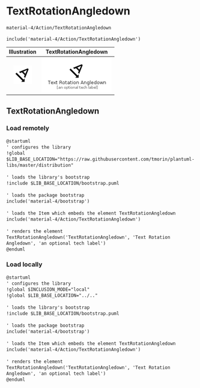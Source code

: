 # TextRotationAngledown


```text
material-4/Action/TextRotationAngledown
```

```text
include('material-4/Action/TextRotationAngledown')
```



| Illustration | TextRotationAngledown |
| :---: | :---: |
| ![illustration for Illustration](../../material-4/Action/TextRotationAngledown.png) | ![illustration for TextRotationAngledown](../../material-4/Action/TextRotationAngledown.Local.png) |




## TextRotationAngledown

### Load remotely
```plantuml
@startuml
' configures the library
!global $LIB_BASE_LOCATION="https://raw.githubusercontent.com/tmorin/plantuml-libs/master/distribution"

' loads the library's bootstrap
!include $LIB_BASE_LOCATION/bootstrap.puml

' loads the package bootstrap
include('material-4/bootstrap')

' loads the Item which embeds the element TextRotationAngledown
include('material-4/Action/TextRotationAngledown')

' renders the element
TextRotationAngledown('TextRotationAngledown', 'Text Rotation Angledown', 'an optional tech label')
@enduml
```

### Load locally
```plantuml
@startuml
' configures the library
!global $INCLUSION_MODE="local"
!global $LIB_BASE_LOCATION="../.."

' loads the library's bootstrap
!include $LIB_BASE_LOCATION/bootstrap.puml

' loads the package bootstrap
include('material-4/bootstrap')

' loads the Item which embeds the element TextRotationAngledown
include('material-4/Action/TextRotationAngledown')

' renders the element
TextRotationAngledown('TextRotationAngledown', 'Text Rotation Angledown', 'an optional tech label')
@enduml
```

